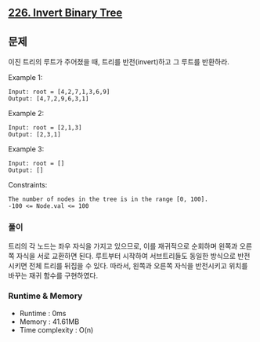 [226. Invert Binary Tree](https://leetcode.com/problems/invert-binary-tree/description/)
---

## 문제
이진 트리의 루트가 주어졌을 때, 트리를 반전(invert)하고 그 루트를 반환하라.

Example 1:
```
Input: root = [4,2,7,1,3,6,9]
Output: [4,7,2,9,6,3,1]
```
Example 2:
```
Input: root = [2,1,3]
Output: [2,3,1]
```
Example 3:
```
Input: root = []
Output: []
``` 

Constraints:
```
The number of nodes in the tree is in the range [0, 100].
-100 <= Node.val <= 100
```

### 풀이
트리의 각 노드는 좌우 자식을 가지고 있으므로, 이를 재귀적으로 순회하며 왼쪽과 오른쪽 자식을 서로 교환하면 된다.
루트부터 시작하여 서브트리들도 동일한 방식으로 반전시키면 전체 트리를 뒤집을 수 있다.
따라서, 왼쪽과 오른쪽 자식을 반전시키고 위치를 바꾸는 재귀 함수를 구현하였다.

### Runtime & Memory
- Runtime
    : 0ms
- Memory
    : 41.61MB
- Time complexity
    : O(n)